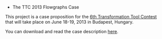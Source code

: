 * The TTC 2013 Flowgraphs Case

This project is a case proposition for the
[6th Transformation Tool Contest](http://planet-sl.org/ttc2013) that will take
place on June 18-19, 2013 in Budapest, Hungary.

You can download and read the case description
[here](https://github.com/tsdh/ttc-2013-flowgraphs-case/blob/master/desc/ttc-2013-flowgraphs-case.pdf?raw=true).
